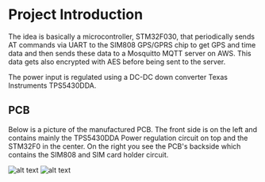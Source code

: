 # Project Introduction

The idea is basically a microcontroller, STM32F030, that periodically sends AT commands via UART to the SIM808 GPS/GPRS chip to get GPS and time data and then sends these data to a Mosquitto MQTT server on AWS. This data gets also encrypted with AES before being sent to the server. 

The power input is regulated using a DC-DC down converter Texas Instruments TPS5430DDA. 

## PCB  
Below is a picture of the manufactured PCB. The front side is on the left and contains mainly the TPS5430DDA Power regulation circuit on top and the STM32F0 in the center. On the right you see the PCB's backside which contains the SIM808 and SIM card holder circuit.

![alt text](https://github.com/mohamedboubaker/GPS-Tracker/blob/main/Media/PCB.JPG)
![alt text](https://github.com/mohamedboubaker/GPS-Tracker/blob/main/Media/3D+frontside.png)
